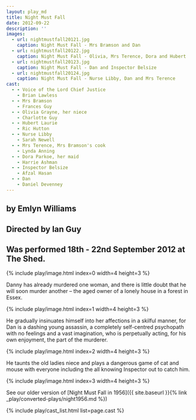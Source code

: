 ```yaml
---
layout: play_md
title: Night Must Fall
date: 2012-09-22
description: ''
images:
  - url: nightmustfall20121.jpg
    caption: Night Must Fall - Mrs Bramson and Dan
  - url: nightmustfall20122.jpg
    caption: Night Must Fall - Olivia, Mrs Terence, Dora and Hubert
  - url: nightmustfall20123.jpg
    caption: Night Must Fall - Dan and Inspector Belsize
  - url: nightmustfall20124.jpg
    caption: Night Must Fall - Nurse Libby, Dan and Mrs Terence
cast:
  - - Voice of the Lord Chief Justice
    - Brian Lawless
  - - Mrs Bramson
    - Frances Guy
  - - Olivia Grayne, her niece
    - Charlotte Guy
  - - Hubert Laurie
    - Ric Hutton
  - - Nurse Libby
    - Sarah Newell
  - - Mrs Terence, Mrs Bramson's cook
    - Lynda Anning
  - - Dora Parkoe, her maid
    - Harrie Ashman
  - - Inspector Belsize
    - Afzal Hasan
  - - Dan
    - Daniel Devenney
---
```


## by Emlyn Williams

## Directed by Ian Guy

## Was performed 18th - 22nd September 2012 at The Shed.

{% include play/image.html index=0 width=4 height=3 %}

Danny has already murdered one woman, and there is little doubt that he will soon murder another – the aged owner of a lonely house in a forest in Essex.

{% include play/image.html index=1 width=4 height=3 %}

He gradually insinuates himself into her affections in a skilful manner, for Dan is a dashing young assassin, a completely self-centred psychopath with no feelings and a vast imagination, who is perpetually acting, for his own enjoyment, the part of the murderer.

{% include play/image.html index=2 width=4 height=3 %}

He taunts the old ladies niece and plays a dangerous game of cat and mouse with everyone including the all knowing Inspector out to catch him.

{% include play/image.html index=3 width=4 height=3 %}

See our older version of [Night Must Fall in 1956]({{ site.baseurl }}{% link _play/converted-plays/night1956.md %}) 

{% include play/cast_list.html list=page.cast %}
